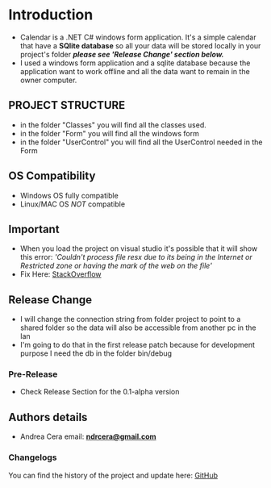 # Introduction
- Calendar is a .NET C# windows form application. It's a simple calendar that have a **SQlite database** so all your data will be stored locally in your project's folder
***please see 'Release Change' section below.***
- I used a windows form application and a sqlite database because the application want to work offline and all the data want to remain in the owner computer.

## PROJECT STRUCTURE
 
- in the folder "Classes" you will find all the classes used.
- in the folder "Form" you will find all the windows form
- in the folder "UserControl" you will find all the UserControl needed in the Form

## OS Compatibility
- Windows OS fully compatible
- Linux/MAC OS *NOT* compatible

## Important
- When you load the project on visual studio it's possible that it will show this error: 
<em>'Couldn't process file resx due to its being in the Internet or Restricted zone or having the mark of the web on the file' </em>
- Fix Here: [StackOverflow](https://stackoverflow.com/questions/51348919/couldnt-process-file-resx-due-to-its-being-in-the-internet-or-restricted-zone-o)

## Release Change
- I will change the connection string from folder project to point to a shared folder so the data will also be accessible from another pc in the lan
- I'm going to do that in the first release patch because for development purpose I need the db in the folder bin/debug

### Pre-Release
- Check Release Section for the 0.1-alpha version

## Authors details

- Andrea Cera email: **ndrcera@gmail.com**

### Changelogs

You can find the history of the project and update here: [GitHub](https://github.com/Arial-js/Calendar-.NET)
